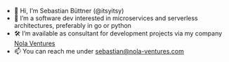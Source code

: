 - 👋 Hi, I’m Sebastian Büttner (@itsyitsy)
- 👀 I’m a software dev interested in microservices and serverless architectures, preferably in go or python
- 🛠️ I’m available as consultant for development projects via my company [Nola Ventures](https://nola-ventures.com)
- 📫 You can reach me under sebastian@nola-ventures.com

<!---
itsyitsy/itsyitsy is a ✨ special ✨ repository because its `README.md` (this file) appears on your GitHub profile.
You can click the Preview link to take a look at your changes.
--->
